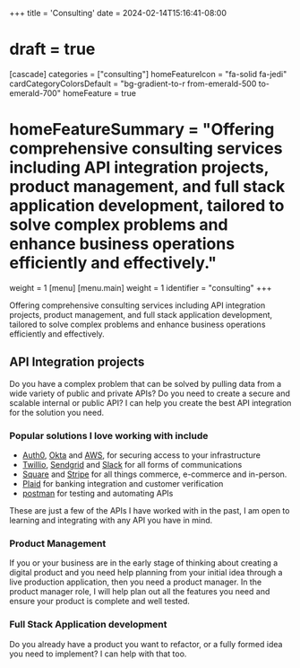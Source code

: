 +++
title = 'Consulting'
date = 2024-02-14T15:16:41-08:00
# draft = true
[cascade]
  categories = ["consulting"]
  homeFeatureIcon = "fa-solid fa-jedi"
  cardCategoryColorsDefault = "bg-gradient-to-r from-emerald-500 to-emerald-700"
homeFeature = true
# homeFeatureSummary = "Offering comprehensive consulting services including API integration projects, product management, and full stack application development, tailored to solve complex problems and enhance business operations efficiently and effectively."
weight = 1
[menu]
 [menu.main]
  weight = 1
  identifier = "consulting"
+++

Offering comprehensive consulting services including API integration projects, product management, and full stack application development, tailored to solve complex problems and enhance business operations efficiently and effectively.

## API Integration projects

Do you have a complex problem that can be solved by pulling data from a wide variety of public and private APIs? Do you need to create a secure and scalable internal or public API? I can help you create the best API integration for the solution you need.

<!--more-->

### Popular solutions I love working with include

- [Auth0](https://auth0.com/), [Okta](https://developer.okta.com/docs/reference/core-okta-api/) and [AWS](https://docs.aws.amazon.com/IAM/latest/UserGuide/introduction.html),  for securing access to your infrastructure
- [Twillio](https://www.twilio.com/en-us/messaging), [Sendgrid](https://sendgrid.com/en-us) and [Slack](https://api.slack.com/) for all forms of communications
- [Square](https://developer.squareup.com/us/en/case-studies/index) and [Stripe](https://docs.stripe.com/api) for all things commerce, e-commerce and in-person.
- [Plaid](https://plaid.com/docs/) for banking integration and customer verification 
- [postman](https://www.postman.com/) for testing and automating APIs

These are just a few of the APIs I have worked with in the past, I am open to learning and integrating with any API you have in mind.


### Product Management

If you or your business are in the early stage of thinking about creating a digital product and you need help planning from your initial idea through a live production application, then you need a product manager. In the product manager role, I will help plan out all the features you need and ensure your product is complete and well tested.  

### Full Stack Application development

Do you already have a product you want to refactor, or a fully formed idea you need to implement? I can help with that too.


